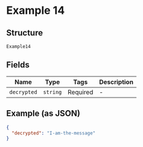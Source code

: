 
# Example 14

## Structure

`Example14`

## Fields

| Name | Type | Tags | Description |
|  --- | --- | --- | --- |
| `decrypted` | `string` | Required | - |

## Example (as JSON)

```json
{
  "decrypted": "I-am-the-message"
}
```

